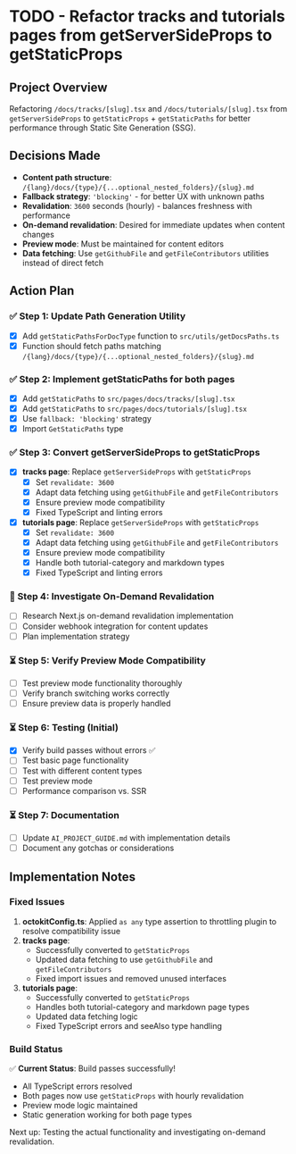# TODO - Refactor tracks and tutorials pages from getServerSideProps to getStaticProps

## Project Overview
Refactoring `/docs/tracks/[slug].tsx` and `/docs/tutorials/[slug].tsx` from `getServerSideProps` to `getStaticProps` + `getStaticPaths` for better performance through Static Site Generation (SSG).

## Decisions Made
- **Content path structure**: `/{lang}/docs/{type}/{...optional_nested_folders}/{slug}.md`
- **Fallback strategy**: `'blocking'` - for better UX with unknown paths
- **Revalidation**: `3600` seconds (hourly) - balances freshness with performance
- **On-demand revalidation**: Desired for immediate updates when content changes
- **Preview mode**: Must be maintained for content editors
- **Data fetching**: Use `getGithubFile` and `getFileContributors` utilities instead of direct fetch

## Action Plan

### ✅ Step 1: Update Path Generation Utility
- [x] Add `getStaticPathsForDocType` function to `src/utils/getDocsPaths.ts`
- [x] Function should fetch paths matching `/{lang}/docs/{type}/{...optional_nested_folders}/{slug}.md`

### ✅ Step 2: Implement getStaticPaths for both pages
- [x] Add `getStaticPaths` to `src/pages/docs/tracks/[slug].tsx`
- [x] Add `getStaticPaths` to `src/pages/docs/tutorials/[slug].tsx`
- [x] Use `fallback: 'blocking'` strategy
- [x] Import `GetStaticPaths` type

### ✅ Step 3: Convert getServerSideProps to getStaticProps
- [x] **tracks page**: Replace `getServerSideProps` with `getStaticProps`
  - [x] Set `revalidate: 3600`
  - [x] Adapt data fetching using `getGithubFile` and `getFileContributors`
  - [x] Ensure preview mode compatibility
  - [x] Fixed TypeScript and linting errors
- [x] **tutorials page**: Replace `getServerSideProps` with `getStaticProps`
  - [x] Set `revalidate: 3600`
  - [x] Adapt data fetching using `getGithubFile` and `getFileContributors`
  - [x] Ensure preview mode compatibility
  - [x] Handle both tutorial-category and markdown types
  - [x] Fixed TypeScript and linting errors

### 🚧 Step 4: Investigate On-Demand Revalidation
- [ ] Research Next.js on-demand revalidation implementation
- [ ] Consider webhook integration for content updates
- [ ] Plan implementation strategy

### ⏳ Step 5: Verify Preview Mode Compatibility  
- [ ] Test preview mode functionality thoroughly
- [ ] Verify branch switching works correctly
- [ ] Ensure preview data is properly handled

### ⏳ Step 6: Testing (Initial)
- [x] Verify build passes without errors ✅
- [ ] Test basic page functionality
- [ ] Test with different content types
- [ ] Test preview mode
- [ ] Performance comparison vs. SSR

### ⏳ Step 7: Documentation
- [ ] Update `AI_PROJECT_GUIDE.md` with implementation details
- [ ] Document any gotchas or considerations

## Implementation Notes

### Fixed Issues
1. **octokitConfig.ts**: Applied `as any` type assertion to throttling plugin to resolve compatibility issue
2. **tracks page**: 
   - Successfully converted to `getStaticProps`
   - Updated data fetching to use `getGithubFile` and `getFileContributors`
   - Fixed import issues and removed unused interfaces
3. **tutorials page**:
   - Successfully converted to `getStaticProps` 
   - Handles both tutorial-category and markdown page types
   - Updated data fetching logic
   - Fixed TypeScript errors and seeAlso type handling

### Build Status
✅ **Current Status**: Build passes successfully!
- All TypeScript errors resolved
- Both pages now use `getStaticProps` with hourly revalidation
- Preview mode logic maintained
- Static generation working for both page types

Next up: Testing the actual functionality and investigating on-demand revalidation.
